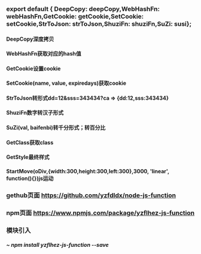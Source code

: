 
### export default { DeepCopy: deepCopy,WebHashFn: webHashFn,GetCookie: getCookie,SetCookie: setCookie,StrToJson: strToJson,ShuziFn: shuziFn,SuZi: susi};

#### DeepCopy深度拷贝
#### WebHashFn获取对应的hash值
#### GetCookie设置cookie
#### SetCookie(name, value, expiredays)获取cookie
#### StrToJson转形式dd=12&sss=343434?ca => {dd:12,sss:343434}
#### ShuziFn数字转汉子形式
#### SuZi(val, baifenbi)转千分形式；转百分比
#### GetClass获取class
#### GetStyle最终样式
#### StartMove(oDiv,{width:300,height:300,left:300},3000, 'linear', function(){})js运动

### gethub页面   https://github.com/yzfdldx/node-js-function
### npm页面        https://www.npmjs.com/package/yzflhez-js-function
### 模块引入
##### ~ npm install yzflhez-js-function --save

